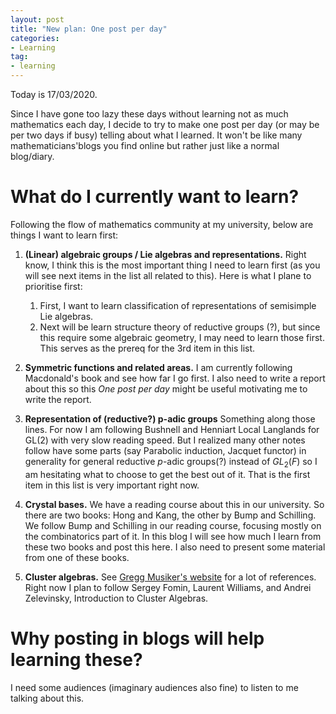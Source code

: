 ```yaml
---
layout: post
title: "New plan: One post per day"
categories: 
- Learning
tag: 
- learning
---
```


Today is 17/03/2020. 

Since I have gone too lazy these days without learning not as much mathematics
each day, I decide to try to make one post per day (or may be per two days 
if busy) telling about what I learned. It won't be like many mathematicians'blogs
you find online but rather just like a normal blog/diary. 

# What do I currently want to learn?

Following the flow of mathematics community at my university, 
below are things I want to learn first:

1. **(Linear) algebraic groups / Lie algebras and representations.** 
Right know, I think this is the most important thing I need to 
learn first (as you will see next items in the list all related 
to this). Here is what I plane to prioritise first:
    1. First, I want to learn classification of representations 
of semisimple Lie algebras. 
    2. Next will be learn structure theory of reductive groups (?), 
but since this require some algebraic geometry, I may need to 
learn those first. This serves as the prereq for the 3rd item 
in this list.  

2. **Symmetric functions and related areas.** I am currently following 
Macdonald's book and see how far I go first. I also need to write 
a report about this so this _One post per day_ might be useful 
motivating me to write the report. 

3. **Representation of (reductive?) p-adic groups** Something 
along those lines. For now I am following Bushnell and Henniart 
Local Langlands for GL(2) with very slow reading speed. But I 
realized many other notes follow have some parts (say Parabolic induction, 
Jacquet functor) in generality for general reductive $p$-adic groups(?)
instead of $GL_2(F)$ so I am hesitating what to choose to get the 
best out of it. That is the first item in this list is very 
important right now. 

4. **Crystal bases.** We have a reading course about this in our university. 
So there are two books: Hong and Kang, the other by Bump and Schilling. 
We follow Bump and Schilling in our reading course, focusing mostly 
on the combinatorics part of it. In this blog I will see how much 
I learn from these two books and post this here. I also need to present 
some material from one of these books. 

5. **Cluster algebras.** See [Gregg Musiker's website](http://www-users.math.umn.edu/~musiker/)
for a lot of references. Right now I plan to follow Sergey Fomin, Laurent Williams, and 
Andrei Zelevinsky, Introduction to Cluster Algebras. 

# Why posting in blogs will help learning these?

I need some audiences (imaginary audiences also fine) to listen to me 
talking about this. 